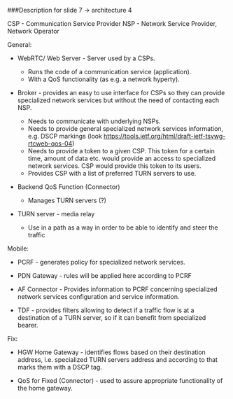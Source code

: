 ###Description for slide 7 -> architecture 4

CSP - Communication Service Provider
NSP - Network Service Provider, Network Operator

General:
* WebRTC/ Web Server - Server used by a CSPs. 
    * Runs the code of a communication service (application).
    * With a QoS functionality (as e.g. a network hyperty).

* Broker - provides an easy to use interface for CSPs so they can provide specialized network services but without the need of contacting each NSP.
    * Needs to communicate with underlying NSPs.
    * Needs to provide general specialized network services information, e.g. DSCP markings (look https://tools.ietf.org/html/draft-ietf-tsvwg-rtcweb-qos-04)
    * Needs to provide a token to a given CSP. This token for a certain time, amount of data etc. would provide an access to specialized network services. CSP would provide this token to its users.
    * Provides CSP with a list of preferred TURN servers to use.

* Backend QoS Function (Connector)
    * Manages TURN servers (?)
* TURN server - media relay
    * Use in a path as a way in order to be able to identify and steer the traffic

Mobile:
* PCRF - generates policy for specialized network services.

* PDN Gateway - rules will be applied here according to PCRF

* AF Connector - Provides information to PCRF concerning specialized network services configuration and service information.
 
* TDF - provides filters allowing to detect if a traffic flow is at a destination of a TURN server, so if it can benefit from specialized bearer.


Fix:
* HGW Home Gateway - identifies flows based on their destination address, i.e. specialized TURN servers address and according to that marks them with a DSCP tag.

* QoS for Fixed (Connector) - used to assure appropriate functionality of the home gateway. 

